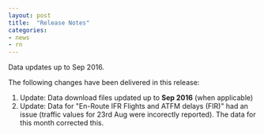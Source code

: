 ```yaml
---
layout: post
title:  "Release Notes"
categories:
- news
- rn
---
```


Data updates up to Sep 2016.

The following changes have been delivered in this release:

1. Update: Data download files updated up to **Sep 2016** (when applicable)
2. Update: Data for "En-Route IFR Flights and ATFM delays (FIR)" had an issue
   (traffic values for 23rd Aug were incorectly reported).
   The data for this month corrected this.

